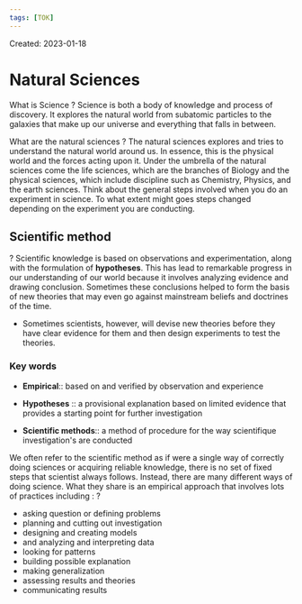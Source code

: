 ```yaml
---
tags: [TOK] 
---
```

Created: 2023-01-18

# Natural Sciences

What is Science
?
Science is both a body of knowledge and process of discovery. It explores the natural world from subatomic particles to the galaxies that make up our universe and everything that falls in between.
<!--SR:!2023-02-19,17,230-->

What are the natural sciences
?
The natural sciences explores and tries to understand the natural world around us. In essence, this is the physical world and the forces acting upon it. Under the umbrella of the natural sciences come the life sciences, which are the branches of Biology and the physical sciences, which include discipline such as Chemistry, Physics, and the earth sciences. Think about the general steps involved when you do an experiment in science. To what extent might goes steps changed depending on the experiment you are conducting.
<!--SR:!2023-02-11,13,230-->

## Scientific method
?
Scientific knowledge is based on observations and experimentation, along with the formulation of **hypotheses**. This has lead to remarkable progress in our understanding of our world because it involves analyzing evidence and drawing conclusion. Sometimes these conclusions helped to form the basis of new theories that may even go against mainstream beliefs and doctrines of the time. 
- Sometimes scientists, however, will devise new theories before they have clear evidence for them and then design experiments to test the theories.
<!--SR:!2023-02-22,20,230-->

### Key words
- **Empirical**:: based on and verified by observation and experience
<!--SR:!2023-02-27,24,250-->
- **Hypotheses** :: a provisional explanation based on limited evidence that provides a starting point for further investigation
<!--SR:!2023-02-21,19,230-->
- **Scientific methods**:: a method of procedure for the way scientifique investigation's are conducted 
<!--SR:!2023-02-14,12,210-->

We often refer to the scientific method as if were a single way of correctly doing sciences or acquiring reliable knowledge, there is no set of fixed steps that scientist always follows. Instead, there are many different ways of doing science. What they share is an empirical approach that involves lots of practices including : 
?
- asking question or defining problems
- planning and cutting out investigation 
- designing and creating models
- and analyzing and interpreting data 
- looking for patterns 
- building possible explanation 
- making generalization
- assessing results and theories 
- communicating results
<!--SR:!2023-02-18,16,222-->